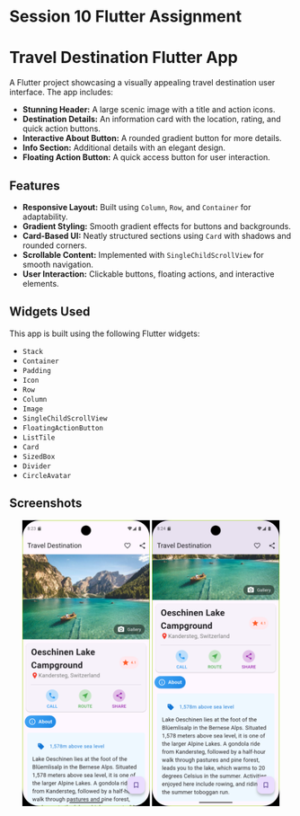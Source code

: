 # Session 10 Flutter Assignment

# Travel Destination Flutter App

A Flutter project showcasing a visually appealing travel destination user interface. The app includes:

- **Stunning Header:** A large scenic image with a title and action icons.
- **Destination Details:** An information card with the location, rating, and quick action buttons.
- **Interactive About Button:** A rounded gradient button for more details.
- **Info Section:** Additional details with an elegant design.
- **Floating Action Button:** A quick access button for user interaction.

## Features

- **Responsive Layout:** Built using `Column`, `Row`, and `Container` for adaptability.
- **Gradient Styling:** Smooth gradient effects for buttons and backgrounds.
- **Card-Based UI:** Neatly structured sections using `Card` with shadows and rounded corners.
- **Scrollable Content:** Implemented with `SingleChildScrollView` for smooth navigation.
- **User Interaction:** Clickable buttons, floating actions, and interactive elements.

## Widgets Used

This app is built using the following Flutter widgets:

- `Stack`
- `Container`
- `Padding`
- `Icon`
- `Row`
- `Column`
- `Image`
- `SingleChildScrollView`
- `FloatingActionButton`
- `ListTile`
- `Card`
- `SizedBox`
- `Divider`
- `CircleAvatar`

## Screenshots

<p align="center">
  <img src="Screenshots\1.png" width="45%" alt="Travel App Screenshot 1">
  <img src="Screenshots\2.png" width="45%" alt="Travel App Screenshot 2">
</p>